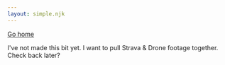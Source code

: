 ```yaml
---
layout: simple.njk
---
```


[Go home](/)

I've not made this bit yet. I want to pull Strava & Drone footage together. Check back later?
